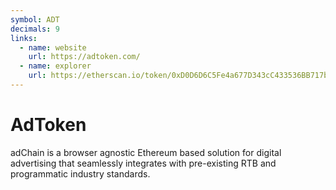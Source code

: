 ```yaml
---
symbol: ADT
decimals: 9
links:
  - name: website
    url: https://adtoken.com/
  - name: explorer
    url: https://etherscan.io/token/0xD0D6D6C5Fe4a677D343cC433536BB717bAe167dD
---
```


# AdToken

adChain is a browser agnostic Ethereum based solution for digital advertising that seamlessly integrates with pre-existing RTB and programmatic industry standards.
